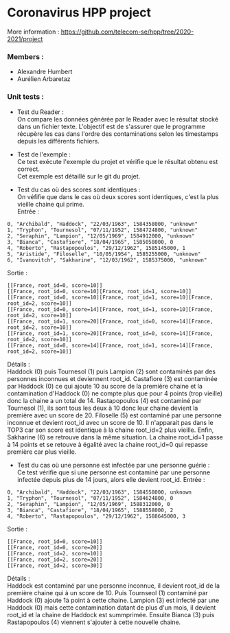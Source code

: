# Coronavirus HPP project
More information : https://github.com/telecom-se/hpp/tree/2020-2021/project
### Members :
* Alexandre Humbert
* Aurélien Arbaretaz

### Unit tests :
* Test du Reader :\
  On compare les données générée par le Reader avec le résultat stocké dans un fichier texte.
  L'objectif est de s'assurer que le programme récupère les cas dans l'ordre des contaminations selon les timestamps depuis les différents fichiers.
  
* Test de l'exemple :\
  Ce test exécute l'exemple du projet et vérifie que le résultat obtenu est correct.\
  Cet exemple est détaillé sur le git du projet.
  
* Test du cas où des scores sont identiques :\
  On véfifie que dans le cas où deux scores sont identiques, c'est la plus vieille chaine qui prime.\
Entrée :
  
```
0, "Archibald", "Haddock", "22/03/1963", 1584358000, "unknown"
1, "Tryphon", "Tournesol", "07/11/1952", 1584724800, "unknown"
2, "Seraphin", "Lampion", "12/05/1969", 1584912000, "unknown"
3, "Bianca", "Castafiore", "18/04/1965", 1585058000, 0
4, "Roberto", "Rastapopoulos", "29/12/1962", 1585145000, 1
5, "Aristide", "Filoselle", "10/05/1954", 1585255000, "unknown"
6, "Ivanovitch", "Sakharine", "12/03/1962", 1585375000, "unknown"
```
Sortie :
```
[[France, root_id=0, score=10]]
[[France, root_id=0, score=10][France, root_id=1, score=10]]
[[France, root_id=0, score=10][France, root_id=1, score=10][France, root_id=2, score=10]]
[[France, root_id=0, score=14][France, root_id=1, score=10][France, root_id=2, score=10]]
[[France, root_id=1, score=20][France, root_id=0, score=14][France, root_id=2, score=10]]
[[France, root_id=1, score=20][France, root_id=0, score=14][France, root_id=2, score=10]]
[[France, root_id=0, score=14][France, root_id=1, score=14][France, root_id=2, score=10]]
```

Détails :\
Haddock (0) puis Tournesol (1) puis Lampion (2) sont contaminés par des personnes inconnues et deviennent root_id. Castafiore (3) est contaminée par Haddock (0) ce qui ajoute 10 au score de la première chaine et la contamination d'Haddock (0) ne compte plus que pour 4 points (trop vieille) donc la chaine a un total de 14. Rastapopoulos (4) est contaminé par Tournesol (1), ils sont tous les deux à 10 donc leur chaine devient la première avec un score de 20. Filoselle (5) est contaminé par une personne inconnue et devient root_id avec un score de 10. Il n'apparait pas dans le TOP3 car son score est identique à la chaine root_id=2 plus vieille. Enfin, Sakharine (6) se retrouve dans la même situation. La chaine root_id=1 passe à 14 points et se retouve à égalité avec la chaine root_id=0 qui repasse première car plus vieille.

* Test du cas où une personne est infectée par une personne guérie :\
  Ce test vérifie que si une personne est contaminé par une personne infectée depuis plus de 14 jours, alors elle devient root_id.
Entrée :
```
0, "Archibald", "Haddock", "22/03/1963", 1584558000, unknown
1, "Tryphon", "Tournesol", "07/11/1952", 1584624800, 0
2, "Seraphin", "Lampion", "12/05/1969", 1588312000, 0
3, "Bianca", "Castafiore", "18/04/1965", 1588558000, 2
4, "Roberto", "Rastapopoulos", "29/12/1962", 1588645000, 3
```
Sortie :
```
[[France, root_id=0, score=10]]
[[France, root_id=0, score=20]]
[[France, root_id=2, score=10]]
[[France, root_id=2, score=20]]
[[France, root_id=2, score=30]]

```

Détails :\
Haddock est contaminé par une personne inconnue, il devient root_id de la première chaine qui à un score de 10. Puis Tournseol (1) contaminé par Haddock (0) ajoute 1à point à cette chaine. Lampion (3) est infecté par une Haddock (0) mais cette contamination datant de plus d'un mois, il devient root_id et la chaine de Haddock est summprimée. Ensuite Bianca (3) puis Rastapopoulos (4) viennent s'ajouter à cette nouvelle chaine.




  
